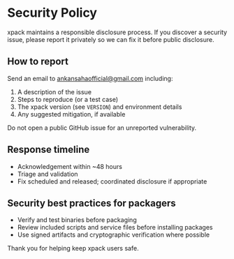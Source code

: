 # Security Policy

xpack maintains a responsible disclosure process. If you discover a security
issue, please report it privately so we can fix it before public disclosure.

How to report
-------------

Send an email to ankansahaofficial@gmail.com including:

1. A description of the issue
2. Steps to reproduce (or a test case)
3. The xpack version (see `VERSION`) and environment details
4. Any suggested mitigation, if available

Do not open a public GitHub issue for an unreported vulnerability.

Response timeline
-----------------

- Acknowledgement within ~48 hours
- Triage and validation
- Fix scheduled and released; coordinated disclosure if appropriate

Security best practices for packagers
-----------------------------------

- Verify and test binaries before packaging
- Review included scripts and service files before installing packages
- Use signed artifacts and cryptographic verification where possible

Thank you for helping keep xpack users safe.
